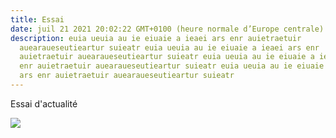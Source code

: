 ```yaml
---
title: Essai
date: juil 21 2021 20:02:22 GMT+0100 (heure normale d’Europe centrale)
description: euia ueuia au ie eiuaie a ieaei ars enr auietraetuir
  auearaueseutieartur suieatr euia ueuia au ie eiuaie a ieaei ars enr
  auietraetuir auearaueseutieartur suieatr euia ueuia au ie eiuaie a ieaei ars
  enr auietraetuir auearaueseutieartur suieatr euia ueuia au ie eiuaie a ieaei
  ars enr auietraetuir auearaueseutieartur suieatr
---
```

Essai d'actualité

![](/img/10.png)